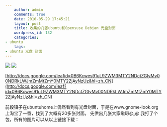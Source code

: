 ```yaml
---
    author: admin
    comments: true
    date: 2010-05-29 17:45:21
    layout: post
    title: 收集的几张ubuntu和Opensuse Debian 光盘封面
    wordpress_id: 132
    categories:
- ubuntu
    tags:
- ubuntu 光盘 封面
---
```

![](http://www.freetstar.com/wp-content/uploads/2010/05/p_large_bLIh_43ea0001b70e2d0e.jpg)
![](http://www.freetstar.com/wp-content/uploads/2010/05/p_large_7ciF_16b800055f4f2d12.jpg)

[http://docs.google.com/leafid=0B6Kcwes91uL9ZWM3MTY2NDctZGIyMy00NDRkLWJmZmMtZmY0MTY2ZjAyNzUz&hl=zh_CN](http://docs.google.com/leaf?id=0B6Kcwes91uL9ZWM3MTY2NDctZGIyMy00NDRkLWJmZmMtZmY0MTY2ZjAyNzUz&hl=zh_CN)

前段镇子在ubuntuhome上偶然看到有光盘封面，于是在www.gnome-look.org上淘宝了一番，找到了大概有20多张封面。 先供出几张大家瞅瞅@_@ 我打了个包，所有的图片可以从以上链接下载：


